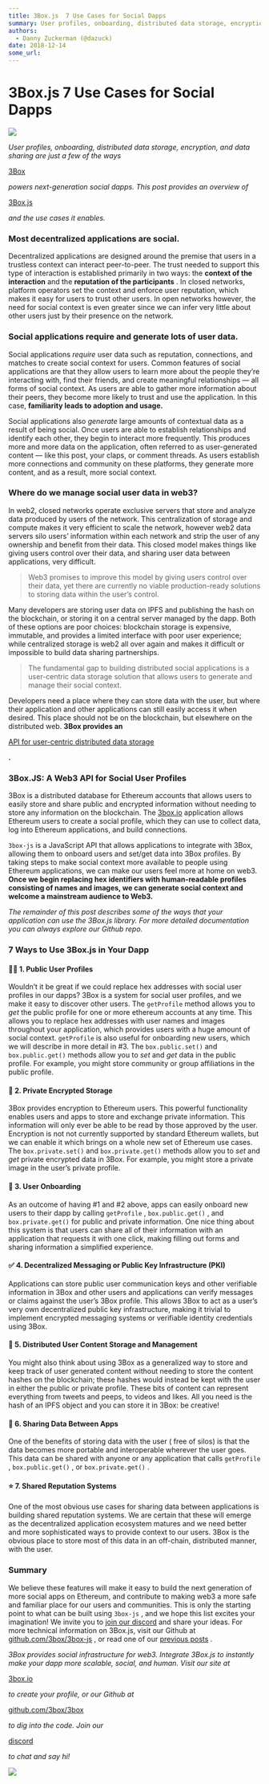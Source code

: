 ```yaml
---
title: 3Box.js  7 Use Cases for Social Dapps
summary: User profiles, onboarding, distributed data storage, encryption, and data sharing are just a few of the ways 3Box powers next-generation social dapps. This post provides an overview of 3Box.js and the use cases it enables. Most decentralized applications are social. Decentralized applications are designed around the premise that users in a trustless context can interact peer-to-peer. The trust needed to support this type of interaction is established primarily in two ways- the context of the int
authors:
  - Danny Zuckerman (@dazuck)
date: 2018-12-14
some_url: 
---
```


# 3Box.js  7 Use Cases for Social Dapps



![](https://api.beta.kauri.io:443/ipfs/QmPzN12erYvZtDadCD5ZFyDqeCyfc7qbP246BnP1s56TNG)

 
_User profiles, onboarding, distributed data storage, encryption, and data sharing are just a few of the ways_
  
[3Box](https://3box.io)
  
_powers next-generation social dapps. This post provides an overview of_
  
[3Box.js](https://github.com/3box/3box-js)
  
_and the use cases it enables._
 

### Most decentralized applications are social.
Decentralized applications are designed around the premise that users in a trustless context can interact peer-to-peer. The trust needed to support this type of interaction is established primarily in two ways: the 
**context of the interaction**
 and the 
**reputation of the participants**
 .
In closed networks, platform operators set the context and enforce user reputation, which makes it easy for users to trust other users. In open networks however, the need for social context is even greater since we can infer very little about other users just by their presence on the network.

### Social applications require and generate lots of user data.
Social applications 
_require_
 user data such as reputation, connections, and matches to create social context for users. Common features of social applications are that they allow users to learn more about the people they’re interacting with, find their friends, and create meaningful relationships — all forms of social context. As users are able to gather more information about their peers, they become more likely to trust and use the application. In this case, 
**familiarity leads to adoption and usage.**
 
Social applications also 
_generate_
 large amounts of contextual data as a result of being social. Once users are able to establish relationships and identify each other, they begin to interact more frequently. This produces more and more data on the application, often referred to as user-generated content — like this post, your claps, or comment threads. As users establish more connections and community on these platforms, they generate more content, and as a result, more social context.

### Where do we manage social user data in web3?
In web2, closed networks operate exclusive servers that store and analyze data produced by users of the network. This centralization of storage and compute makes it very efficient to scale the network, however web2 data servers silo users’ information within each network and strip the user of any ownership and benefit from their data. This closed model makes things like giving users control over their data, and sharing user data between applications, very difficult.
> Web3 promises to improve this model by giving users control over their data, yet there are currently no viable production-ready solutions to storing data within the user’s control.

Many developers are storing user data on IPFS and publishing the hash on the blockchain, or storing it on a central server managed by the dapp. Both of these options are poor choices: blockchain storage is expensive, immutable, and provides a limited interface with poor user experience; while centralized storage is web2 all over again and makes it difficult or impossible to build data sharing partnerships.
> The fundamental gap to building distributed social applications is a user-centric data storage solution that allows users to generate and manage their social context.

Developers need a place where they can store data with the user, but where their application and other applications can still easily access it when desired. This place should not be on the blockchain, but elsewhere on the distributed web. 
**3Box provides an**
  
[API for user-centric distributed data storage](https://github.com/3box/3box)
  
**.**
 

### 3Box.JS: A Web3 API for Social User Profiles
3Box is a distributed database for Ethereum accounts that allows users to easily store and share public and encrypted information without needing to store any information on the blockchain. The 
[3box.io](http://3box.io)
 application allows Ethereum users to create a social profile, which they can use to collect data, log into Ethereum applications, and build connections.
 
`3box-js`
 is a JavaScript API that allows applications to integrate with 3Box, allowing them to onboard users and set/get data into 3Box profiles.
By taking steps to make social context more available to people using Ethereum applications, we can make our users feel more at home on web3. 
**Once we begin replacing hex identifiers with human-readable profiles consisting of names and images, we can generate social context and welcome a mainstream audience to Web3.**
 
 
_The remainder of this post describes some of the ways that your application can use the 3Box.js library. For more detailed documentation you can always explore our Github repo._
 

### 7 Ways to Use 3Box.js in Your Dapp

#### 👩‍🚀 1. Public User Profiles
Wouldn’t it be great if we could replace hex addresses with social user profiles in our dapps? 3Box is a system for social user profiles, and we make it easy to discover other users.
The 
`getProfile`
 method allows you to 
_get_
 the public profile for one or more ethereum accounts at any time. This allows you to replace hex addresses with user names and images throughout your application, which provides users with a huge amount of social context. 
`getProfile`
 is also useful for onboarding new users, which we will describe in more detail in #3.
The 
`box.public.set()`
 and 
`box.public.get()`
 methods allow you to 
_set_
 and 
_get_
 data in the public profile. For example, you might store community or group affiliations in the public profile.

#### 🔐 2. Private Encrypted Storage
3Box provides encryption to Ethereum users. This powerful functionality enables users and apps to store and exchange private information. This information will only ever be able to be read by those approved by the user. Encryption is not not currently supported by standard Ethereum wallets, but we can enable it which brings on a whole new set of Ethereum use cases.
The 
`box.private.set()`
 and 
`box.private.get()`
 methods allow you to 
_set_
 and 
_get_
 private encrypted data in 3Box. For example, you might store a private image in the user’s private profile.

#### 👋 3. User Onboarding
As an outcome of having #1 and #2 above, apps can easily onboard new users to their dapp by calling 
`getProfile`
 , 
`box.public.get()`
 , and 
`box.private.get()`
 for public and private information. One nice thing about this system is that users can share all of their information with an application that requests it with one click, making filling out forms and sharing information a simplified experience.

#### ✅ 4. Decentralized Messaging or Public Key Infrastructure (PKI)
Applications can store public user communication keys and other verifiable information in 3Box and other users and applications can verify messages or claims against the user’s 3Box profile. This allows 3Box to act as a user’s very own decentralized public key infrastructure, making it trivial to implement encrypted messaging systems or verifiable identity credentials using 3Box.

#### 📁 5. Distributed User Content Storage and Management
You might also think about using 3Box as a generalized way to store and keep track of user generated content without needing to store the content hashes on the blockchain; these hashes would instead be kept with the user in either the public or private profile. These bits of content can represent everything from tweets and peeps, to videos and likes. All you need is the hash of an IPFS object and you can store it in 3Box: be creative!

#### 🎁 6. Sharing Data Between Apps
One of the benefits of storing data with the user ( free of silos) is that the data becomes more portable and interoperable wherever the user goes. This data can be shared with anyone or any application that calls 
`getProfile`
 , 
`box.public.get()`
 , or 
`box.private.get()`
 .

#### ⭐ 7. Shared Reputation Systems
One of the most obvious use cases for sharing data between applications is building shared reputation systems. We are certain that these will emerge as the decentralized application ecosystem matures and we need better and more sophisticated ways to provide context to our users. 3Box is the obvious place to store most of this data in an off-chain, distributed manner, with the user.

### Summary
We believe these features will make it easy to build the next generation of more social apps on Ethereum, and contribute to making web3 a more safe and familiar place for our users and communities.
This is only the starting point to what can be built using 
`3box-js`
 , and we hope this list excites your imagination! We invite you to 
[join our discord](https://discord.gg/bevMe7w)
 and share your ideas.
For more technical information on 3Box.js, visit our Github at 
[github.com/3box/3box-js](https://github.com/3box/3box-js)
 , or read one of our 
[previous posts](https://medium.com/3box)
 .
 
_3Box provides social infrastructure for web3. Integrate 3Box.js to instantly make your dapp more scalable, social, and human. Visit our site at_
  
[3box.io](https://3box.io)
  
_to create your profile, or our Github at_
  
[github.com/3box/3box](https://github.com/3box/3box)
  
_to dig into the code. Join our_
  
[discord](https://discord.gg/VrrMqfy)
  
_to chat and say hi!_
 

![](https://api.beta.kauri.io:443/ipfs/QmNMSqWAKfHKJbiG7PW4hRArhJobPFFsFbixa1C5w6bHB6)

